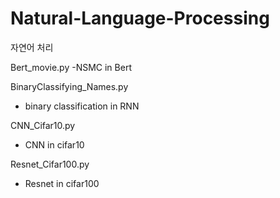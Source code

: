 # Natural-Language-Processing
자연어 처리

Bert_movie.py 
-NSMC in Bert

BinaryClassifying_Names.py 
- binary classification in RNN 

CNN_Cifar10.py
- CNN in cifar10

Resnet_Cifar100.py
- Resnet in cifar100
